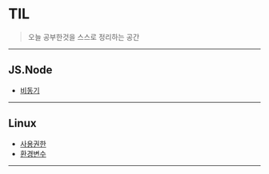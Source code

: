 # TIL
> 오늘 공부한것을 스스로 정리하는 공간
***

## JS.Node

- [비동기]()

---

## Linux

- [사용권한](Linux/environment_varaible.md)
- [환경변수]()

***
